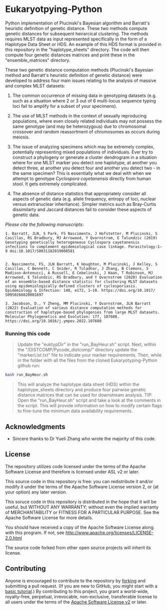 # Eukaryotpying-Python
Python implementation of Plucinski's Bayesian algorithm and Barratt's heuristic definition of genetic distance. These two methods compute genetic distances for subsequent heirarcical clustering. The methods requires MLST data as input represented specifically in the form of a Haplotype Data Sheet or HDS. An example of this HDS format is provided in this repository in the "haplotype_sheets" directory. The code will then compute four genetic distances matrices and print these in the "ensemble_matrices" directory.

These two genetic distance computation methods (Plucinski's Bayesian method and Barratt's heuristic definition of genetic distance) were developed to address four main issues relating to the analysis of massive and complex MLST datasets:

 1. The common occurrence of missing data in genotyping datasets (e.g. such as a situation where 2 or 3 out of 6 multi-locus sequence typing loci fail to amplify for a subset of your specimens).

 2. The use of MLST methods in the context of sexually reproducing populations, where even closely related individuals may not possess the same genotype (and may be heterozygous) due to chromosomal crossover and random reassortment of chromosomes as occurs during meiosis.

 3. The issue of analyzing specimens which may be extremely complex, potentially representing mixed populations of individuals. Ever try to construct a phylogeny or generate a cluster dendrogram in a situation where for one MLST marker you detect one haplotype, at another you detect three, at another you detect four and another you detect two - in the same specimen? This is essentially what we deal with when we attempt to genotype *Cyclospora cayetanensis* directly from human stool. It gets extremely complicated.
 
4. The absence of distance statistics that appropriately consider all aspects of genetic data (e.g. allele frequency, entropy of loci, nuclear versus extranuclear inheritance). Simpler metrics such as Bray-Curtis dissimilarty and Jaccard distances fail to consider these aspects of genetic data.

_Please cite the following manuscripts:_

```
1. Barratt, JLN, S Park, FS Nascimento, J Hofstetter, M Plucinski, S Casillas, RS Bradbury, MJ Arrowood, Y Qvarnstrom, E Talundzic (2019) Genotyping genetically heterogeneous Cyclospora cayetanensis infections to complement epidemiological case linkage. Parasitology:1–9 doi:10.1017/S0031182019000581


2. Nascimento, FS, JLN Barratt, K Houghton, M Plucinski, J Kelley, S Casillas, C Bennett, C Snider, R Tuladhar, J Zhang, B Clemons, S Madison-Antenucci, A Russell, E Cebelinski, J Haan, T Robinson, MJ Arrowood, E Talundzic, RS Bradbury, and Y Qvarnstrom (2020) Evaluation of an ensemble-based distance statistic for clustering MLST datasets using epidemiologically defined clusters of cyclosporiasis. Epidemiology & Infection: 148, e172, 1–10. https://doi.org/10.1017/
S0950268820001697

3. Jacobson, D., Y Zheng, MM Plucinski, Y Qvarnstrom, JLN Barratt (2022) Evaluation of various distance computation methods for construction of haplotype-based phylogenies from large MLST datasets. Molecular Phylogenetics and Evolution: 177, 107608. https://doi.org/10.1016/j.ympev.2022.107608
```


### Running this code

>Update the "euktypDir" in the "run_BayHeur.sh" script. Next, within the "/DISTCOMP/Pycode_distcomp/" directory update the "markerList.txt" file to indicate your marker requirements. Then, while in the folder with all the files from the cloned Eukaryotyping-Python github run:

```bash
bash run_BayHeur.sh
```
> This will analyze the haplotype data sheet (HDS) within the haplotype_sheets directory and produce four pairwise genetic distance matrices that can be used for downstream analysis.
> TIP: Open the "run_BayHeur.sh" script and take a look at the comments in the script. This will provide information on how to modify certain flags to fine-tune the minimum data availability requirements.



## Acknowledgments

* Sincere thanks to Dr Yueli Zhang who wrote the majority of this code.


## License
The repository utilizes code licensed under the terms of the Apache Software
License and therefore is licensed under ASL v2 or later.

This source code in this repository is free: you can redistribute it and/or modify it under
the terms of the Apache Software License version 2, or (at your option) any
later version.

This soruce code in this repository is distributed in the hope that it will be useful, but WITHOUT ANY
WARRANTY; without even the implied warranty of MERCHANTABILITY or FITNESS FOR A
PARTICULAR PURPOSE. See the Apache Software License for more details.

You should have received a copy of the Apache Software License along with this
program. If not, see http://www.apache.org/licenses/LICENSE-2.0.html

The source code forked from other open source projects will inherit its license.


## Contributing
Anyone is encouraged to contribute to the repository by [forking](https://help.github.com/articles/fork-a-repo)
and submitting a pull request. (If you are new to GitHub, you might start with a
[basic tutorial](https://help.github.com/articles/set-up-git).) By contributing
to this project, you grant a world-wide, royalty-free, perpetual, irrevocable,
non-exclusive, transferable license to all users under the terms of the
[Apache Software License v2](http://www.apache.org/licenses/LICENSE-2.0.html) or
later.
